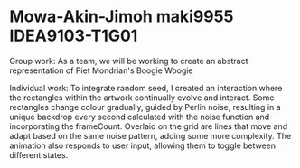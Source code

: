 # Mowa-Akin-Jimoh maki9955 IDEA9103-T1G01

Group work: As a team, we will be working to create an abstract representation of Piet Mondrian's Boogie Woogie

Individual work: To integrate random seed, I created an interaction where the rectangles within the artwork continually evolve and interact. Some rectangles change colour gradually, guided by Perlin noise, resulting in a unique backdrop every second calculated with the noise function and incorporating the frameCount. Overlaid on the grid are lines that move and adapt based on the same noise pattern, adding some more complexity. The animation also responds to user input, allowing them to toggle between different states.
